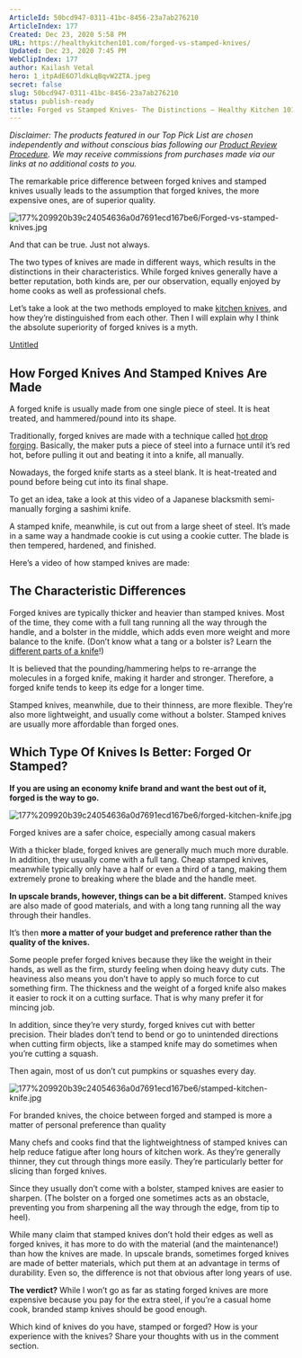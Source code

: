 ```yaml
---
ArticleId: 50bcd947-0311-41bc-8456-23a7ab276210
ArticleIndex: 177
Created: Dec 23, 2020 5:58 PM
URL: https://healthykitchen101.com/forged-vs-stamped-knives/
Updated: Dec 23, 2020 7:45 PM
WebClipIndex: 177
author: Kailash Vetal
hero: 1_itpAdE6O7ldkLqBqvW2ZTA.jpeg
secret: false
slug: 50bcd947-0311-41bc-8456-23a7ab276210
status: publish-ready
title: Forged vs Stamped Knives- The Distinctions – Healthy Kitchen 101
---
```

*Disclaimer: The products featured in our Top Pick List are chosen independently and without conscious bias following our [Product Review Procedure](https://healthykitchen101.com/product-review-procedures/). We may receive commissions from purchases made via our links at no additional costs to you.*

The remarkable price difference between forged knives and stamped knives usually leads to the assumption that forged knives, the more expensive ones, are of superior quality.

![177%209920b39c24054636a0d7691ecd167be6/Forged-vs-stamped-knives.jpg](177%209920b39c24054636a0d7691ecd167be6/Forged-vs-stamped-knives.jpg)

And that can be true. Just not always.

The two types of knives are made in different ways, which results in the distinctions in their characteristics. While forged knives generally have a better reputation, both kinds are, per our observation, equally enjoyed by home cooks as well as professional chefs.

Let’s take a look at the two methods employed to make [kitchen knives](https://healthykitchen101.com/best-kitchen-knives/), and how they’re distinguished from each other. Then I will explain why I think the absolute superiority of forged knives is a myth.

[Untitled](177%209920b39c24054636a0d7691ecd167be6/Untitled%20Database%206c234e24f36c4a699b8f89ef121e96d8.csv)

## How Forged Knives And Stamped Knives Are Made

A forged knife is usually made from one single piece of steel. It is heat treated, and hammered/pound into its shape.

Traditionally, forged knives are made with a technique called [hot drop forging](http://www.dropforging.net/why-drop-forging-is-hot-forging.html). Basically, the maker puts a piece of steel into a furnace until it’s red hot, before pulling it out and beating it into a knife, all manually.

Nowadays, the forged knife starts as a steel blank. It is heat-treated and pound before being cut into its final shape.

To get an idea, take a look at this video of a Japanese blacksmith semi-manually forging a sashimi knife.

A stamped knife, meanwhile, is cut out from a large sheet of steel. It’s made in a same way a handmade cookie is cut using a cookie cutter. The blade is then tempered, hardened, and finished.

Here’s a video of how stamped knives are made:

## The Characteristic Differences

Forged knives are typically thicker and heavier than stamped knives. Most of the time, they come with a full tang running all the way through the handle, and a bolster in the middle, which adds even more weight and more balance to the knife. (Don’t know what a tang or a bolster is? Learn the [different parts of a knife](https://healthykitchen101.com/parts-of-a-knife/)!)

It is believed that the pounding/hammering helps to re-arrange the molecules in a forged knife, making it harder and stronger. Therefore, a forged knife tends to keep its edge for a longer time.

Stamped knives, meanwhile, due to their thinness, are more flexible. They’re also more lightweight, and usually come without a bolster. Stamped knives are usually more affordable than forged ones.

## Which Type Of Knives Is Better: Forged Or Stamped?

**If you are using an economy knife brand and want the best out of it, forged is the way to go.**

![177%209920b39c24054636a0d7691ecd167be6/forged-kitchen-knife.jpg](177%209920b39c24054636a0d7691ecd167be6/forged-kitchen-knife.jpg)

Forged knives are a safer choice, especially among casual makers

With a thicker blade, forged knives are generally much much more durable. In addition, they usually come with a full tang. Cheap stamped knives, meanwhile typically only have a half or even a third of a tang, making them extremely prone to breaking where the blade and the handle meet.

**In upscale brands, however, things can be a bit different.** Stamped knives are also made of good materials, and with a long tang running all the way through their handles.

It’s then **more a matter of your budget and preference rather than the quality of the knives.**

Some people prefer forged knives because they like the weight in their hands, as well as the firm, sturdy feeling when doing heavy duty cuts. The heaviness also means you don’t have to apply so much force to cut something firm. The thickness and the weight of a forged knife also makes it easier to rock it on a cutting surface. That is why many prefer it for mincing job.

In addition, since they’re very sturdy, forged knives cut with better precision. Their blades don’t tend to bend or go to unintended directions when cutting firm objects, like a stamped knife may do sometimes when you’re cutting a squash.

Then again, most of us don’t cut pumpkins or squashes every day.

![177%209920b39c24054636a0d7691ecd167be6/stamped-kitchen-knife.jpg](177%209920b39c24054636a0d7691ecd167be6/stamped-kitchen-knife.jpg)

For branded knives, the choice between forged and stamped is more a matter of personal preference than quality

Many chefs and cooks find that the lightweightness of stamped knives can help reduce fatigue after long hours of kitchen work. As they’re generally thinner, they cut through things more easily. They’re particularly better for slicing than forged knives.

Since they usually don’t come with a bolster, stamped knives are easier to sharpen. (The bolster on a forged one sometimes acts as an obstacle, preventing you from sharpening all the way through the edge, from tip to heel).

While many claim that stamped knives don’t hold their edges as well as forged knives, it has more to do with the material (and the maintenance!) than how the knives are made. In upscale brands, sometimes forged knives are made of better materials, which put them at an advantage in terms of durability. Even so, the difference is not that obvious after long years of use.

**The verdict?** While I won’t go as far as stating forged knives are more expensive because you pay for the extra steel, if you’re a casual home cook, branded stamp knives should be good enough.

Which kind of knives do you have, stamped or forged? How is your experience with the knives? Share your thoughts with us in the comment section.
